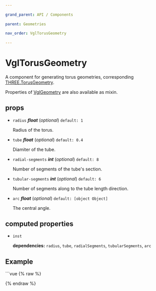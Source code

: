 ```yaml
---
          
grand_parent: API / Components
          
parent: Geometries
          
nav_order: VglTorusGeometry
          
---
```

# VglTorusGeometry 

A component for generating torus geometries,
corresponding [THREE.TorusGeometry](https://threejs.org/docs/index.html#api/geometries/TorusGeometry).

Properties of [VglGeometry](../core/vgl-geometry) are also available as mixin. 

## props 

- `radius` ***float*** (*optional*) `default: 1` 

  Radius of the torus. 

- `tube` ***float*** (*optional*) `default: 0.4` 

  Diamiter of the tube. 

- `radial-segments` ***int*** (*optional*) `default: 8` 

  Number of segments of the tube's section. 

- `tubular-segments` ***int*** (*optional*) `default: 6` 

  Number of segments along to the tube length direction. 

- `arc` ***float*** (*optional*) `default: [object Object]` 

  The central angle. 

## computed properties 

- `inst` 

   **dependencies:** `radius`, `tube`, `radialSegments`, `tubularSegments`, `arc` 



## Example
              
<div class="code-example"><div class="max-width-1-2">
                <vgl-torus-geometry-example class="aspect-1618-1000"></vgl-torus-geometry-example>
              
</div></div>
```vue
{% raw %}<template>
  <div>
    <vgl-renderer
      antialias
      camera="camera"
      scene="scene"
    >
      <vgl-scene name="scene">
        <vgl-torus-geometry
          name="torus"
          :radius="radius"
          :tube="tube"
          :tubular-segments="tubularSegments"
          :radial-segments="radialSegments"
        />
        <vgl-mesh-standard-material name="std" />
        <vgl-mesh
          geometry="torus"
          material="std"
        />
        <vgl-ambient-light color="#ffeecc" />
        <vgl-directional-light position="0 1 2" />
      </vgl-scene>
      <vgl-perspective-camera
        orbit-position="100 1 0.5"
        name="camera"
      />
    </vgl-renderer>

    <aside class="control-panel">
      <label>Radius<input
        v-model="radius"
        type="range"
        max="50"
        step="0.5"
      ></label>
      <label>Tube radius<input
        v-model="tube"
        type="range"
        max="20"
        step="0.2"
      ></label>
      <label>Radial segments<input
        v-model="radialSegments"
        type="range"
      ></label>
      <label>Tubular segments<input
        v-model="tubularSegments"
        type="range"
      ></label>
    </aside>
  </div>
</template>

<script>
export default {
  data: () => ({
    radius: 10,
    tube: 5,
    tubularSegments: 8,
    radialSegments: 16,
  }),
};
</script>
{% endraw %}
```